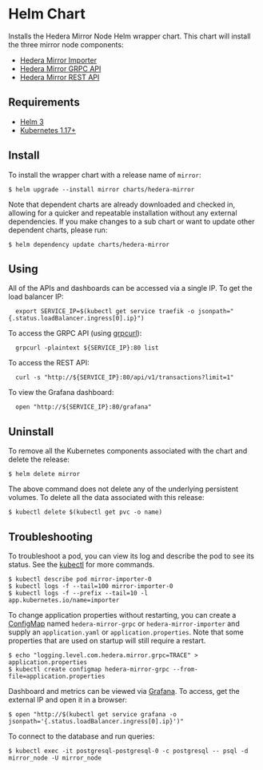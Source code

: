 # Helm Chart

Installs the Hedera Mirror Node Helm wrapper chart. This chart will install the three mirror node components:

- [Hedera Mirror Importer](hedera-mirror-importer)
- [Hedera Mirror GRPC API](hedera-mirror-grpc)
- [Hedera Mirror REST API](hedera-mirror-rest)

## Requirements

- [Helm 3](https://helm.sh)
- [Kubernetes 1.17+](https://kubernetes.io)

## Install

To install the wrapper chart with a release name of `mirror`:

```shell script
$ helm upgrade --install mirror charts/hedera-mirror
```

Note that dependent charts are already downloaded and checked in, allowing for a quicker and repeatable installation without any external dependencies. If you make changes to a sub chart or want to update other dependent charts, please run:

```shell script
$ helm dependency update charts/hedera-mirror
```

## Using

All of the APIs and dashboards can be accessed via a single IP. To get the load balancer IP:
```shell script
  export SERVICE_IP=$(kubectl get service traefik -o jsonpath="{.status.loadBalancer.ingress[0].ip}")
```

To access the GRPC API (using [grpcurl](https://github.com/fullstorydev/grpcurl)):
```shell script
  grpcurl -plaintext ${SERVICE_IP}:80 list
```

To access the REST API:
```shell script
  curl -s "http://${SERVICE_IP}:80/api/v1/transactions?limit=1"
```

To view the Grafana dashboard:
```shell script
  open "http://${SERVICE_IP}:80/grafana"
```

## Uninstall

To remove all the Kubernetes components associated with the chart and delete the release:

```shell script
$ helm delete mirror
```

The above command does not delete any of the underlying persistent volumes. To delete all the data associated with this release:

```shell script
$ kubectl delete $(kubectl get pvc -o name)
```

## Troubleshooting

To troubleshoot a pod, you can view its log and describe the pod to see its status. See the [kubectl](https://kubernetes.io/docs/reference/kubectl/overview/) for more commands.

```shell script
$ kubectl describe pod mirror-importer-0
$ kubectl logs -f --tail=100 mirror-importer-0
$ kubectl logs -f --prefix --tail=10 -l app.kubernetes.io/name=importer
```

To change application properties without restarting, you can create a [ConfigMap](https://kubernetes.io/docs/tasks/configure-pod-container/configure-pod-configmap/#create-configmaps-from-files) named `hedera-mirror-grpc` or `hedera-mirror-importer` and supply an `application.yaml` or `application.properties`. Note that some properties that are used on startup will still require a restart.

```shell script
$ echo "logging.level.com.hedera.mirror.grpc=TRACE" > application.properties
$ kubectl create configmap hedera-mirror-grpc --from-file=application.properties
```

Dashboard and metrics can be viewed via [Grafana](https://grafana.com). To access, get the external IP and open it in a browser:

```shell script
$ open "http://$(kubectl get service grafana -o jsonpath='{.status.loadBalancer.ingress[0].ip}')"
```

To connect to the database and run queries:

```shell script
$ kubectl exec -it postgresql-postgresql-0 -c postgresql -- psql -d mirror_node -U mirror_node
```
